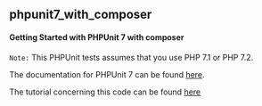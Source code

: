 ## phpunit7_with_composer

#### Getting Started with PHPUnit 7 with composer

`Note:` This PHPUnit tests assumes that you use PHP 7.1 or PHP 7.2.

The documentation for PHPUnit 7 can be found [here](https://phpunit.readthedocs.io/).

The tutorial concerning this code can be found [here](https://nlslack.com/getting-started-with-phpunit-7-using-composer/)
